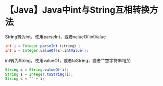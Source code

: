 # 【Java】Java中int与String互相转换方法


String转为int，使用parseInt，或者valueOf.intValue

```java
int i = Integer.parseInt（string）;
int i = Integer.valueOf(s).intValue();
```

int转为String，使用valueOf，或者toString，或者""空字符串相加

```java
String s = String.valueOf(i);
String s = Integer.toString(i);
String s = "" + i;
```


